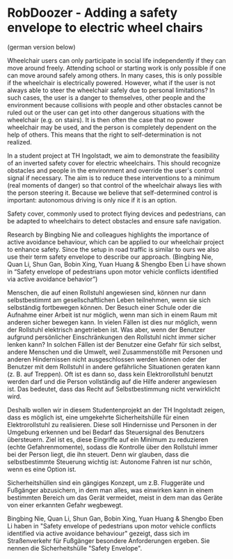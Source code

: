# RobDoozer - Adding a safety envelope to electric wheel chairs
(german version below)

Wheelchair users can only participate in social life independently if they can move around freely. Attending school or starting work is only possible if one can move around safely among others. In many cases, this is only possible if the wheelchair is electrically powered. However, what if the user is not always able to steer the wheelchair safely due to personal limitations? In such cases, the user is a danger to themselves, other people and the environment because collisions with people and other obstacles cannot be ruled out or the user can get into other dangerous situations with the wheelchair (e.g. on stairs). It is then often the case that no power wheelchair may be used, and the person is completely dependent on the help of others. This means that the right to self-determination is not realized.

In a student project at TH Ingolstadt, we aim to demonstrate the feasibility of an inverted safety cover for electric wheelchairs. This should recognize obstacles and people in the environment and override the user's control signal if necessary. The aim is to reduce these interventions to a minimum (real moments of danger) so that control of the wheelchair always lies with the person steering it. Because we believe that self-determined control is important: autonomous driving is only nice if it is an option.

Safety cover, commonly used to protect flying devices and pedestrians, can be adapted to wheelchairs to detect obstacles and ensure safe navigation.

Research by Bingbing Nie and colleagues highlights the importance of active avoidance behaviour, which can be applied to our wheelchair project to enhance safety. Since the setup in road traffic is similar to ours we also use their term safety envelope to describe our approach.
(Bingbing Nie, Quan Li, Shun Gan, Bobin Xing, Yuan Huang & Shengbo Eben Li have shown in “Safety envelope of pedestrians upon motor vehicle conflicts identified via active avoidance behavior”)



Menschen, die auf einen Rollstuhl angewiesen sind, können nur dann selbstbestimmt am gesellschaftlichen Leben teilnehmen, wenn sie sich selbständig fortbewegen können. Der Besuch einer Schule oder die Aufnahme einer Arbeit ist nur möglich, wenn man sich in einem Raum mit anderen sicher bewegen kann. In vielen Fällen ist dies nur möglich, wenn der Rollstuhl elektrisch angetrieben ist. Was aber, wenn der Benutzer aufgrund persönlicher Einschränkungen den Rollstuhl nicht immer sicher lenken kann? In solchen Fällen ist der Benutzer eine Gefahr für sich selbst, andere Menschen und die Umwelt, weil Zusammenstöße mit Personen und anderen Hindernissen nicht ausgeschlossen werden können oder der Benutzer mit dem Rollstuhl in andere gefährliche Situationen geraten kann (z. B. auf Treppen). Oft ist es dann so, dass kein Elektrorollstuhl benutzt werden darf und die Person vollständig auf die Hilfe anderer angewiesen ist. Das bedeutet, dass das Recht auf Selbstbestimmung nicht verwirklicht wird.

Deshalb wollen wir in diesem Studentenprojekt an der TH Ingolstadt zeigen, dass es möglich ist, eine umgekehrte Sicherheitshülle für einen Elektrorollstuhl zu realisieren. Diese soll Hindernisse und Personen in der Umgebung erkennen und bei Bedarf das Steuersignal des Benutzers übersteuern. Ziel ist es, diese Eingriffe auf ein Minimum zu reduzieren (echte Gefahrenmomente), sodass die Kontrolle über den Rollstuhl immer bei der Person liegt, die ihn steuert. Denn wir glauben, dass die selbstbestimmte Steuerung wichtig ist: Autonome Fahren ist nur schön, wenn es eine Option ist.

Sicherheitshüllen sind ein gängiges Konzept, um z.B. Fluggeräte und Fußgänger abzusichern, in dem man alles, was einwirken kann in einem bestimmten Bereich um das Gerät vermeidet, meist in dem man das Geräte von einer erkannten Gefahr wegbewegt.

Bingbing Nie, Quan Li, Shun Gan, Bobin Xing, Yuan Huang & Shengbo Eben Li haben in "Safety envelope of pedestrians upon motor vehicle conflicts identified via active avoidance behaviour" gezeigt, dass sich im Straßenverkehr für Fußgänger besondere Anforderungen ergeben. Sie nennen die Sicherheitshülle "Safety Envelope".
